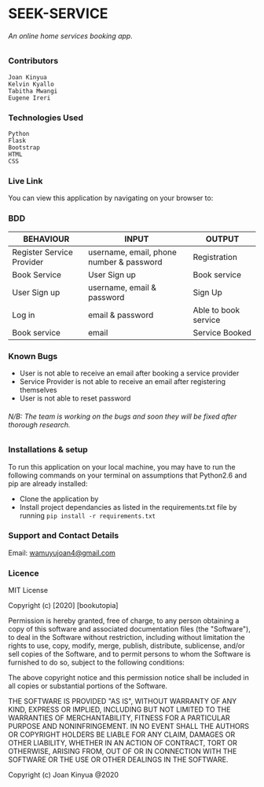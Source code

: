 # SEEK-SERVICE

###### An online home services booking app.

### Contributors

```
Joan Kinyua
Kelvin Kyallo
Tabitha Mwangi
Eugene Ireri
```
### Technologies Used
```
Python
Flask
Bootstrap
HTML
CSS
```

### Live Link

You can view this application by navigating on your browser to: 

### BDD

BEHAVIOUR | INPUT | OUTPUT
------|---------|-----------
Register Service Provider | username, email, phone number & password | Registration
Book Service | User Sign up | Book service
User Sign up | username, email & password | Sign Up
Log in | email & password | Able to book service
Book service | email | Service Booked

### Known Bugs
* User is not able to receive an email after booking a service provider
* Service Provider is not able to receive an email after registering themselves
* User is not able to reset password
###### N/B: The team is working on the bugs and soon they will be fixed after thorough research.

### Installations & setup
To run this application on your local machine, you may have to run the following commands on your terminal on assumptions that Python2.6 and pip are already installed:
- Clone the application by 
- Install project dependancies as listed in the requirements.txt file by running `pip install -r requirements.txt`

### Support and Contact Details
Email: wamuyujoan4@gmail.com

### Licence
MIT License

Copyright (c) [2020] [bookutopia]

Permission is hereby granted, free of charge, to any person obtaining a copy of this software and associated documentation files (the "Software"), to deal in the Software without restriction, including without limitation the rights to use, copy, modify, merge, publish, distribute, sublicense, and/or sell copies of the Software, and to permit persons to whom the Software is furnished to do so, subject to the following conditions:

The above copyright notice and this permission notice shall be included in all copies or substantial portions of the Software.

THE SOFTWARE IS PROVIDED "AS IS", WITHOUT WARRANTY OF ANY KIND, EXPRESS OR IMPLIED, INCLUDING BUT NOT LIMITED TO THE WARRANTIES OF MERCHANTABILITY, FITNESS FOR A PARTICULAR PURPOSE AND NONINFRINGEMENT. IN NO EVENT SHALL THE AUTHORS OR COPYRIGHT HOLDERS BE LIABLE FOR ANY CLAIM, DAMAGES OR OTHER LIABILITY, WHETHER IN AN ACTION OF CONTRACT, TORT OR OTHERWISE, ARISING FROM, OUT OF OR IN CONNECTION WITH THE SOFTWARE OR THE USE OR OTHER DEALINGS IN THE SOFTWARE.

Copyright (c) Joan Kinyua @2020
